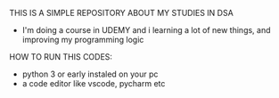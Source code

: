 THIS IS A SIMPLE REPOSITORY ABOUT MY STUDIES IN DSA

- I'm doing a course in UDEMY and i learning a lot of new things, and improving my programming logic

HOW TO RUN THIS CODES:

- python 3 or early instaled on your pc
- a code editor like vscode, pycharm etc
